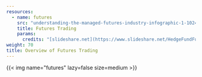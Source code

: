 ```yaml
---
resources:
  - name: futures
    src: "understanding-the-managed-futures-industry-infographic-1-1024.jpg"
    title: Futures Trading
    params:
      credits: "[slideshare.net](https://www.slideshare.net/HedgeFundFundamentals/understanding-the-managed-futures-industry-infographic)"
weight: 70
title: Overview of Futures Trading
---
```


{{< img name="futures" lazy=false size=medium >}}
